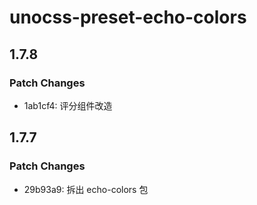 # unocss-preset-echo-colors

## 1.7.8

### Patch Changes

- 1ab1cf4: 评分组件改造

## 1.7.7

### Patch Changes

- 29b93a9: 拆出 echo-colors 包
